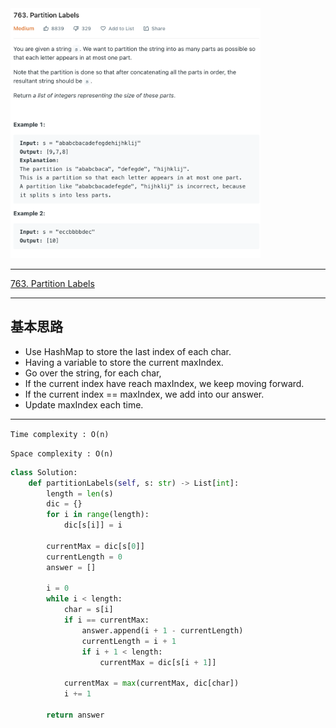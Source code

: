 <img src="2022-11-26-19-06-17.png" width="400" height="400"/>

___
[763. Partition Labels](https://leetcode.com/problems/partition-labels/)
___

## 基本思路
* Use HashMap to store the last index of each char.
* Having a variable to store the current maxIndex.
* Go over the string, for each char,
* If the current index have reach maxIndex, we keep moving forward.
* If the current index == maxIndex, we add into our answer.
* Update maxIndex each time.

___

`Time complexity : O(n)`

`Space complexity : O(n)`
```python
class Solution:
    def partitionLabels(self, s: str) -> List[int]:
        length = len(s)
        dic = {}
        for i in range(length):
            dic[s[i]] = i
        
        currentMax = dic[s[0]]
        currentLength = 0
        answer = []
        
        i = 0
        while i < length:
            char = s[i]
            if i == currentMax:
                answer.append(i + 1 - currentLength)
                currentLength = i + 1
                if i + 1 < length:
                    currentMax = dic[s[i + 1]]
                
            currentMax = max(currentMax, dic[char])
            i += 1

        return answer
```
